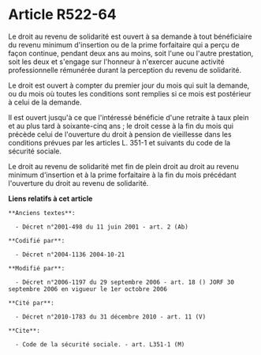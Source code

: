 # Article R522-64

Le droit au revenu de solidarité est ouvert à sa demande à tout bénéficiaire du revenu minimum d'insertion ou de la prime
forfaitaire qui a perçu de façon continue, pendant deux ans au moins, soit l'une ou l'autre prestation, soit les deux et
s'engage sur l'honneur à n'exercer aucune activité professionnelle rémunérée durant la perception du revenu de solidarité.

Le droit est ouvert à compter du premier jour du mois qui suit la demande, ou du mois où toutes les conditions sont remplies
si ce mois est postérieur à celui de la demande.

Il est ouvert jusqu'à ce que l'intéressé bénéficie d'une retraite à taux plein et au plus tard à soixante-cinq ans ; le droit
cesse à la fin du mois qui précède celui de l'ouverture du droit à pension de vieillesse dans les conditions prévues par les
articles L. 351-1 et suivants du code de la sécurité sociale.

Le droit au revenu de solidarité met fin de plein droit au droit au revenu minimum d'insertion et à la prime forfaitaire à la
fin du mois précédant l'ouverture du droit au revenu de solidarité.

**Liens relatifs à cet article**

	**Anciens textes**:

	  - Décret n°2001-498 du 11 juin 2001 - art. 2 (Ab)

	**Codifié par**:

	  - Décret n°2004-1136 2004-10-21

	**Modifié par**:

	  - Décret n°2006-1197 du 29 septembre 2006 - art. 18 () JORF 30 septembre 2006 en vigueur le 1er octobre 2006

	**Cité par**:

	  - Décret n°2010-1783 du 31 décembre 2010 - art. 11 (V)

	**Cite**:

	  - Code de la sécurité sociale. - art. L351-1 (M)
